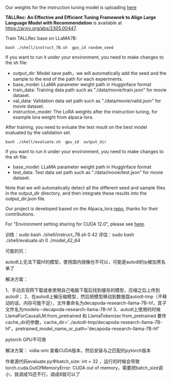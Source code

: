 Our weights for the instruction tuning model is uploading [here](https://drive.google.com/file/d/1teUwLm4BOqhngfCKKXE1tiMhJPf_FvRJ/view?usp=sharing)

**TALLRec: An Effective and Efficient Tuning Framework to Align Large Language Model with Recommendation** is available at https://arxiv.org/abs/2305.00447.

Train TALLRec base on LLaMA7B:
```
bash ./shell/instruct_7B.sh  gpu_id random_seed
```
If you want to run it under your environment, you need to make changes to the sh file:
- output_dir: Model save path，we will automatically add the seed and the sample to the end of the path for each experiments.
- base_model: LLaMA parameter weight path in Hugginface format
- train_data:  Training data path such as "./data/movie/train.json" for movie dataset.
- val_data: Validation data set path such as "./data/movie/valid.json" for movie dataset.
- instruction_model: The LoRA weights after the instruction tuning, for example lora weight from alpaca-lora.

After training, you need to evluate the test result on the best model evaluated by the validation set.
```
bash ./shell/evaluate.sh  gpu_id  output_dir
```
If you want to run it under your environment, you need to make changes to the sh file:
- base_model: LLaMA parameter weight path in Hugginface format
- test_data: Test data set path such as "./data/movie/test.json" for movie dataset.

Note that we will automatically detect all the different seed and sample files in the output_dir directory, and then integrate these results into the output_dir.json file.

Our project is developed based on the Alpaca_lora [repo](https://github.com/tloen/alpaca-lora), thanks for their contributions.

For "Environment setting sharing for CUDA 12.0", please see [here](https://github.com/SAI990323/TALLRec/issues/46).


训练：sudo bash ./shell/instruct_7B.sh 0 42
评估：sudo bash ./shell/evaluate.sh 0 ./model_42_64

可能的坑：

autodl上无法下载hf的模型，使用国内镜像也不可以，可能是autodl的ip被加黑名单了

解决方案：

1、手动去官网下载或者使用自己电脑下载后找到缓存的模型，压缩之后上传到autodl；
2、在autodl上解压缩模型，然后把模型移动到数据盘autodl-tmp（不移动的话，内存可能不足），文件重命名为decapoda-research-llama-7B-hf，其子文件名为models--decapoda-research-llama-7B-hf
3、autodl上使用的时候LlamaForCausalLM.from_pretrained 和 LlamaTokenizer.from_pretrained 要传cache_dir的参数，cache_dir='../autodl-tmp/decapoda-research-llama-7B-hf'，pretrained_model_name_or_path='decapoda-research-llama-7B-hf'

pytorch GPU不可用

解决方案：
vidia-smi 查看CUDA版本，然后安装与之匹配的pytorch版本

作者源代码evaluate.py中batch_size: int = 32 ，运行的时候会导致torch.cuda.OutOfMemoryError: CUDA out of memory，需要把batch_size调小，我调成15还不行，调成8就可以了
